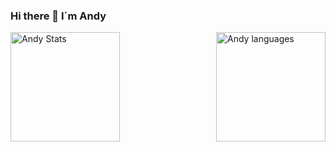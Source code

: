 ### Hi there 👋 I´m Andy


<img height=175 align="center" src="https://github-readme-stats.vercel.app/api?username=andrevivs&show_icons=true&theme=highcontrast" alt="Andy Stats" />


<img height=175 align="right" src="https://github-readme-stats.vercel.app/api/top-langs/?username=andrevivs&layout=compact" alt="Andy languages"/>
<!--
**AndreVivs/AndreVivs** is a ✨ _special_ ✨ repository because its `README.md` (this file) appears on your GitHub profile.

Here are some ideas to get you started:

- 🔭 I’m currently working on ...
- 🌱 I’m currently learning ...
- 👯 I’m looking to collaborate on ...
- 🤔 I’m looking for help with ...
- 💬 Ask me about ...
- 📫 How to reach me: ...
- 😄 Pronouns: ...
- ⚡ Fun fact: ...
-->
